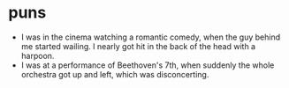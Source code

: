 # puns

- I was in the cinema watching a romantic comedy, when the guy behind me started wailing. I nearly got hit in the back of the head with a harpoon.
- I was at a performance of Beethoven's 7th, when suddenly the whole orchestra got up and left, which was disconcerting.
